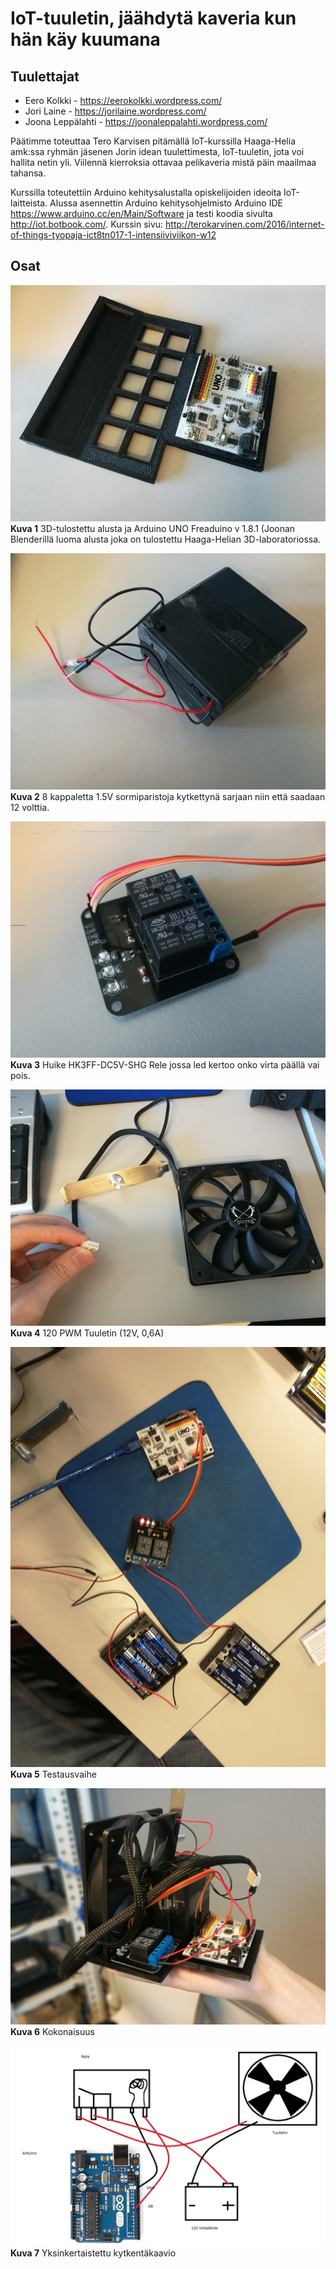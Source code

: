 # IoT-tuuletin, jäähdytä kaveria kun hän käy kuumana

## Tuulettajat
* Eero Kolkki - https://eerokolkki.wordpress.com/
* Jori Laine - https://jorilaine.wordpress.com/
* Joona Leppälahti - https://joonaleppalahti.wordpress.com/

Päätimme toteuttaa Tero Karvisen pitämällä IoT-kurssilla Haaga-Helia amk:ssa ryhmän jäsenen Jorin idean tuulettimesta, IoT-tuuletin, jota voi hallita netin yli. Viilennä kierroksia ottavaa pelikaveria mistä päin maailmaa tahansa.

Kurssilla toteutettiin Arduino kehitysalustalla opiskelijoiden ideoita IoT-laitteista. Alussa asennettin Arduino kehitysohjelmisto Arduino IDE https://www.arduino.cc/en/Main/Software ja testi koodia sivulta http://iot.botbook.com/. Kurssin sivu: http://terokarvinen.com/2016/internet-of-things-tyopaja-ict8tn017-1-intensiiviviikon-w12



## Osat
![alt text](https://github.com/joonaleppalahti/arctic-iot/blob/master/img/2.jpg "3D-tulostettu alusta By Joona Leppälahti")
**Kuva 1**
3D-tulostettu alusta ja Arduino UNO Freaduino v 1.8.1 (Joonan Blenderillä luoma alusta joka on tulostettu Haaga-Helian 3D-laboratoriossa.

![alt text](https://github.com/joonaleppalahti/arctic-iot/blob/master/img/5.jpg "Paristoilla virtaa tuulettimelle")
**Kuva 2** 8 kappaletta 1.5V sormiparistoja kytkettynä sarjaan niin että saadaan 12 volttia.

![alt text](https://github.com/joonaleppalahti/arctic-iot/blob/master/img/3.jpg "Käyttöön lyötynyt kahden releen piiri josta käytetään vain yhtä") **Kuva 3** Huike HK3FF-DC5V-SHG Rele jossa led kertoo onko virta päällä vai pois.

![alt text](https://github.com/joonaleppalahti/arctic-iot/blob/master/img/4.jpg "Tietokoneen kotelotuuletin")
**Kuva 4** 120 PWM Tuuletin (12V, 0,6A)

![alt text](https://github.com/joonaleppalahti/arctic-iot/blob/master/img/6.jpg "Arduino, Rele ja paristot")
**Kuva 5** Testausvaihe

![alt text](https://github.com/joonaleppalahti/arctic-iot/blob/master/img/1.jpg "Tuuletin valmis")
**Kuva 6** Kokonaisuus

![alt text](https://github.com/joonaleppalahti/arctic-iot/blob/master/img/999.jpg "Kytkentäkaavio")
**Kuva 7** Yksinkertaistettu kytkentäkaavio

